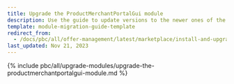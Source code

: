 ```yaml
---
title: Upgrade the ProductMerchantPortalGui module
description: Use the guide to update versions to the newer ones of the ProductMerchantPortalGui module.
template: module-migration-guide-template
redirect_from:
  - /docs/pbc/all/offer-management/latest/marketplace/install-and-upgrade/upgrade-modules/upgrade-the-productmerchantportalgui-module.html
last_updated: Nov 21, 2023
---
```


{% include pbc/all/upgrade-modules/upgrade-the-productmerchantportalgui-module.md %} <!-- To edit, see /_includes/pbc/all/upgrade-modules/upgrade-the-productmerchantportalgui-module.md -->
